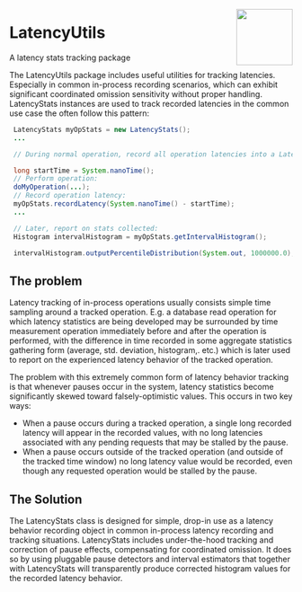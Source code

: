 <a href="https://foojay.io/works-with-openjdk"><img align="right" src="https://github.com/foojayio/badges/raw/main/works_with_openjdk/Works-with-OpenJDK.png" width="100"></a>

LatencyUtils
============

A latency stats tracking package

The LatencyUtils package includes useful utilities for tracking latencies. Especially
in common in-process recording scenarios, which can exhibit significant coordinated
omission sensitivity without proper handling. LatencyStats instances are used to
track recorded latencies in the common use case the often follow this pattern:

```Java
 LatencyStats myOpStats = new LatencyStats();
 ...

 // During normal operation, record all operation latencies into a LatencyStats instance:

 long startTime = System.nanoTime();
 // Perform operation:
 doMyOperation(...);
 // Record operation latency:
 myOpStats.recordLatency(System.nanoTime() - startTime);
 ...

 // Later, report on stats collected:
 Histogram intervalHistogram = myOpStats.getIntervalHistogram();

 intervalHistogram.outputPercentileDistribution(System.out, 1000000.0);
```

The problem
-------------

Latency tracking of in-process operations usually consists simple time sampling around
a tracked operation. E.g. a database read operation for which latency statistics are
being developed may be surrounded by time measurement operation immediately before and
after the operation is performed, with the difference in time recorded in some aggregate
statistics gathering form (average, std. deviation, histogram,. etc.) which is later
used to report on the experienced latency behavior of the tracked operation.

The problem with this extremely common form of latency behavior tracking is that
whenever pauses occur in the system, latency statistics become significantly skewed
toward falsely-optimistic values. This occurs in two key ways:
- When a pause occurs during a tracked operation, a single long recorded latency
  will appear in the recorded values, with no long latencies associated with any
  pending requests that may be stalled by the pause.</li>
- When a pause occurs outside of the tracked operation (and outside of the tracked
  time window) no long latency value would be recorded, even though any requested
  operation would be stalled by the pause.</li>

The Solution
-------------

The LatencyStats class is designed for simple, drop-in use as a latency behavior
recording object in common in-process latency recording and tracking situations.
LatencyStats includes under-the-hood tracking and correction of pause effects,
compensating for coordinated omission. It does so by using pluggable pause detectors
and interval estimators that together with LatencyStats will transparently produce
corrected histogram values for the recorded latency behavior.
